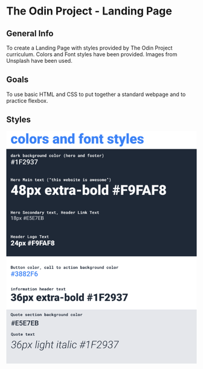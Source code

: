 # The Odin Project - Landing Page

## General Info

To create a Landing Page with styles provided by The Odin Project curriculum. Colors and Font styles have been provided. Images from Unsplash have been used.

## Goals

To use basic HTML and CSS to put together a standard webpage and to practice flexbox.

## Styles

![Fonts and Styles](/images/02.png)
